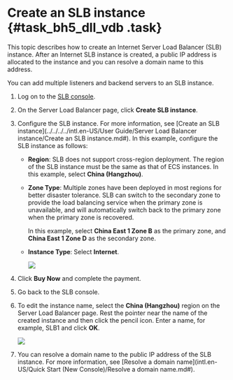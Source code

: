 # Create an SLB instance {#task_bh5_dll_vdb .task}

This topic describes how to create an Internet Server Load Balancer \(SLB\) instance. After an Internet SLB instance is created, a public IP address is allocated to the instance and you can resolve a domain name to this address.

You can add multiple listeners and backend servers to an SLB instance.

1.  Log on to the [SLB console](https://slb.console.aliyun.com/slb).
2.  On the Server Load Balancer page, click **Create SLB instance**.
3.  Configure the SLB instance. For more information, see [Create an SLB instance](../../../../intl.en-US/User Guide/Server Load Balancer instance/Create an SLB instance.md#). In this example, configure the SLB instance as follows:
    -   **Region**: SLB does not support cross-region deployment. The region of the SLB instance must be the same as that of ECS instances. In this example, select **China \(Hangzhou\)**.
    -   **Zone Type**: Multiple zones have been deployed in most regions for better disaster tolerance. SLB can switch to the secondary zone to provide the load balancing service when the primary zone is unavailable, and will automatically switch back to the primary zone when the primary zone is recovered.

        In this example, select **China East 1 Zone B** as the primary zone, and **China East 1 Zone D** as the secondary zone.

    -   **Instance Type**: Select **Internet**.

        ![](http://static-aliyun-doc.oss-cn-hangzhou.aliyuncs.com/assets/img/15700/15610827417476_en-US.png)

4.  Click **Buy Now** and complete the payment.
5.  Go back to the SLB console.
6.  To edit the instance name, select the **China \(Hangzhou\)** region on the Server Load Balancer page. Rest the pointer near the name of the created instance and then click the pencil icon. Enter a name, for example, SLB1 and click **OK**. 

    ![](http://static-aliyun-doc.oss-cn-hangzhou.aliyuncs.com/assets/img/15700/15610827417482_en-US.png)

7.  You can resolve a domain name to the public IP address of the SLB instance. For more information, see [Resolve a domain name](intl.en-US/Quick Start (New Console)/Resolve a domain name.md#).

